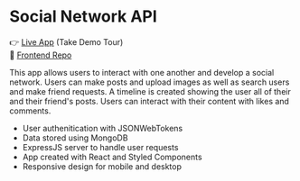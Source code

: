 # Social Network API

:point_right: [Live App](https://odinbook-production-a5e1.up.railway.app/) (Take Demo Tour)\
:floppy_disk: [Frontend Repo](https://github.com/MichaelShawUK/social-network)

This app allows users to interact with one another and develop a social network. 
Users can make posts and upload images as well as search users and make friend 
requests. A timeline is created showing the user all of their and their friend's
posts. Users can interact with their content with likes and comments.

* User authenitication with JSONWebTokens
* Data stored using MongoDB
* ExpressJS server to handle user requests
* App created with React and Styled Components
* Responsive design for mobile and desktop